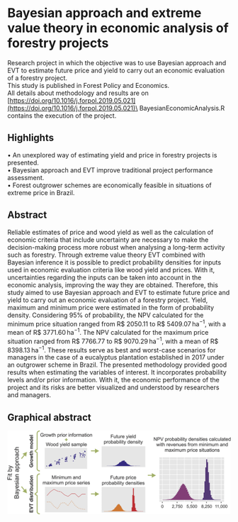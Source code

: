 # Bayesian approach and extreme value theory in economic analysis of forestry projects
Research project in which the objective was to use Bayesian approach and EVT to estimate
future price and yield to carry out an economic evaluation of a forestry project.\
This study is published in Forest Policy and Economics.\
All details about methodology and results are on
[https://doi.org/10.1016/j.forpol.2019.05.021](https://doi.org/10.1016/j.forpol.2019.05.021)\
BayesianEconomicAnalysis.R contains the execution of the project.

## Highlights
• An unexplored way of estimating yield and price in forestry projects is presented.\
• Bayesian approach and EVT improve traditional project performance assessment.\
• Forest outgrower schemes are economically feasible in situations of extreme price in Brazil.

## Abstract
Reliable estimates of price and wood yield as well as the calculation of economic criteria that include uncertainty are necessary to make the decision-making process more robust when analysing a long-term activity such as forestry. Through extreme value theory EVT combined with Bayesian inference it is possible to predict probability densities for inputs used in economic evaluation criteria like wood yield and prices. With it, uncertainties regarding the inputs can be taken into account in the economic analysis, improving the way they are obtained. Therefore, this study aimed to use Bayesian approach and EVT to estimate future price and yield to carry out an economic evaluation of a forestry project. Yield, maximum and minimum price were estimated in the form of probability density. Considering 95% of probability, the NPV calculated for the minimum price situation ranged from R$ 2050.11 to R$ 5409.07 ha<sup>−1</sup>, with a mean of R$ 3771.60 ha<sup>−1</sup>. The NPV calculated for the maximum price situation ranged from R$ 7766.77 to R$ 9070.29 ha<sup>−1</sup>, with a mean of R$ 8398.13 ha<sup>−1</sup>. These results serve as best and worst-case scenarios for managers in the case of a eucalyptus plantation established in 2017 under an outgrower scheme in Brazil. The presented methodology provided good results when estimating the variables of interest. It incorporates probability levels and/or prior information. With it, the economic performance of the project and its risks are better visualized and understood by researchers and managers.

## Graphical abstract
<img src="./Images/abstract.jpg" width="800">
